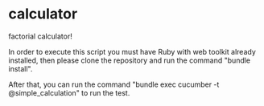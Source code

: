 # calculator
factorial calculator!

In order to execute this script you must have Ruby with web toolkit already installed, then please clone the repository and run the command "bundle install".

After that, you can run the command "bundle exec cucumber -t @simple_calculation" to run the test.
